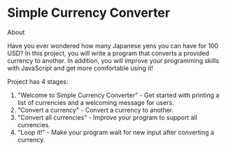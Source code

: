 # Simple Currency Converter

 About

Have you ever wondered how many Japanese yens you can have for 100 USD? 
In this project, you will write a program that converts a provided currency to another.
In addition, you will improve your programming skills with JavaScript and get more comfortable using it!

Project has 4 stages:

  1. "Welcome to Simple Currency Converter" - Get started with printing a list of currencies and a welcoming message for users.
  2. "Convert a currency" - Convert a currency to another.
  3. "Convert all currencies" - Improve your program to support all currencies.
  4. "Loop it!" - Make your program wait for new input after converting a currency.
